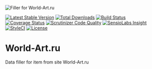 ![Filler for World-Art.ru](http://www.world-art.ru/img/logo.gif)

[![Latest Stable Version](https://img.shields.io/packagist/v/anime-db/world-art-filler-bundle.svg?maxAge=3600&label=stable)](https://packagist.org/packages/anime-db/world-art-filler-bundle)
[![Total Downloads](https://img.shields.io/packagist/dt/anime-db/world-art-filler-bundle.svg?maxAge=3600)](https://packagist.org/packages/anime-db/world-art-filler-bundle)
[![Build Status](https://img.shields.io/travis/anime-db/world-art-filler-bundle.svg?maxAge=3600)](https://travis-ci.org/anime-db/world-art-filler-bundle)
[![Coverage Status](https://img.shields.io/coveralls/anime-db/world-art-filler-bundle.svg?maxAge=3600)](https://coveralls.io/github/anime-db/world-art-filler-bundle?branch=master)
[![Scrutinizer Code Quality](https://img.shields.io/scrutinizer/g/anime-db/world-art-filler-bundle.svg?maxAge=3600)](https://scrutinizer-ci.com/g/anime-db/world-art-filler-bundle/?branch=master)
[![SensioLabs Insight](https://img.shields.io/sensiolabs/i/c6e21023-777b-48ea-b0dd-69d83e218b1d.svg?maxAge=3600&label=SLInsight)](https://insight.sensiolabs.com/projects/c6e21023-777b-48ea-b0dd-69d83e218b1d)
[![StyleCI](https://styleci.io/repos/12131937/shield?branch=master)](https://styleci.io/repos/12131937)
[![License](https://img.shields.io/packagist/l/anime-db/world-art-filler-bundle.svg?maxAge=3600)](https://github.com/anime-db/world-art-filler-bundle)

# World-Art.ru #

Data filler for item from site World-Art.ru
